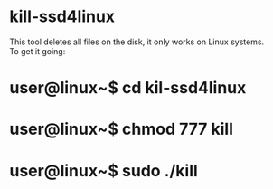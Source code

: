 # kill-ssd4linux
This tool deletes all files on the disk, it only works on Linux systems. <br>
To get it going:
<h1>user@linux~$ cd kil-ssd4linux</h1>
<h1>user@linux~$ chmod 777 kill</h1>
<h1>user@linux~$ sudo ./kill</h1>
